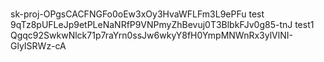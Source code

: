 #
sk-proj-OPgsCACFNGFo0oEw3xOy3HvaWFLFm3L9ePFu
test
9qTz8pUFLeJp9etPLeNaNRfP9VNPmyZhBevuj0T3BlbkFJv0g85-tnJ
test1
Qgqc92SwkwNlck71p7raYrn0ssJw6wkyY8fH0YmpMNWnRx3ylVlNI-GlyISRWz-cA
